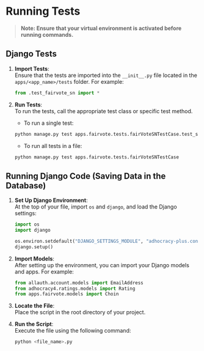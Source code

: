 # Running Tests
> **Note: Ensure that your virtual environment is activated before running commands.**
## Django Tests

1. **Import Tests**:  
   Ensure that the tests are imported into the `__init__.py` file located in the `apps/<app_name>/tests` folder. For example:

    ```python
    from .test_fairvote_sn import *
    ```

2. **Run Tests**:  
   To run the tests, call the appropriate test class or specific test method.  
   - To run a single test:

    ```bash
    python manage.py test apps.fairvote.tests.fairVoteSNTestCase.test_sn_users
    ```

   - To run all tests in a file:

    ```bash
    python manage.py test apps.fairvote.tests.fairVoteSNTestCase
    ```

## Running Django Code (Saving Data in the Database)

1. **Set Up Django Environment**:  
   At the top of your file, import `os` and `django`, and load the Django settings:

    ```python
    import os
    import django

    os.environ.setdefault("DJANGO_SETTINGS_MODULE", "adhocracy-plus.config.settings")
    django.setup()
    ```

2. **Import Models**:  
   After setting up the environment, you can import your Django models and apps. For example:

    ```python
    from allauth.account.models import EmailAddress
    from adhocracy4.ratings.models import Rating
    from apps.fairvote.models import Choin
    ```

3. **Locate the File**:  
   Place the script in the root directory of your project.

4. **Run the Script**:  
   Execute the file using the following command:

    ```bash
    python <file_name>.py
    ```
